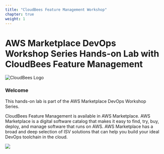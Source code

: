 ```yaml
---
title: "CloudBees Feature Management Workshop"
chapter: true
weight: 1
---
```


# AWS Marketplace DevOps Workshop Series Hands-on Lab with CloudBees Feature Management

![CloudBees Logo](/images/cloudbees-logo.png)

### Welcome

This hands-on lab is part of the AWS Marketplace DevOps Workshop Series.

CloudBees Feature Management is available in AWS Marketplace. AWS Marketplace is a digital software catalog that makes it easy to find, try, buy, deploy, and manage software that runs on AWS. AWS Marketplace has a broad and deep selection of ISV solutions that can help you build your ideal DevOps toolchain in the cloud.

<a href="https://aws.amazon.com/marketplace/pp/B089W5Y4TK?trk=el_a134p000003yrYeAAI&trkCampaign=AWSMP_pdp_dev_x_dg&sc_channel=el&sc_campaign=el_awsmp_mult&sc_outcome=Marketplace" target="_blank"><img src="/images/cloudbees-available-in-aws-marketplace-badge.png"></a>
